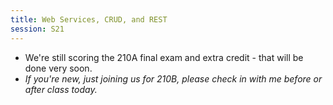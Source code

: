 ```yaml
---
title: Web Services, CRUD, and REST
session: S21
---
```


* We're still scoring the 210A final exam and extra credit - that will be done very soon.
* *If you're new, just joining us for 210B, please check in with me before or after class today.*